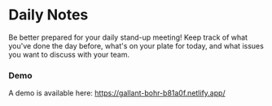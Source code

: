 # Daily Notes

Be better prepared for your daily stand-up meeting! Keep track of what you've done the day before, what's on your plate for today, and what issues you want to discuss with your team.

### Demo

A demo is available here: https://gallant-bohr-b81a0f.netlify.app/